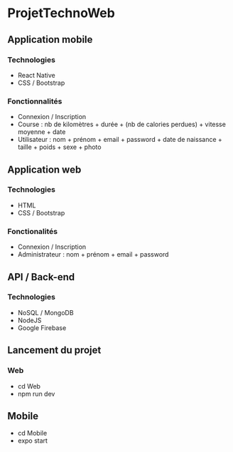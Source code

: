 # ProjetTechnoWeb

## Application mobile

### Technologies
- React Native
- CSS / Bootstrap

### Fonctionnalités
- Connexion / Inscription
- Course : nb de kilomètres + durée + (nb de calories perdues) + vitesse moyenne + date 
- Utilisateur : nom + prénom + email + password + date de naissance + taille + poids + sexe + photo


## Application web

### Technologies
- HTML
- CSS / Bootstrap

### Fonctionalités
- Connexion / Inscription
- Administrateur : nom + prénom + email + password


## API / Back-end

### Technologies
- NoSQL / MongoDB
- NodeJS
- Google Firebase

## Lancement du projet
### Web
- cd Web
- npm run dev

## Mobile
- cd Mobile
- expo start
